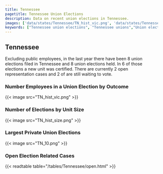 ```yaml
---
title: Tennessee
pagetitle: Tennessee Union Elections
description: Data on recent union elections in Tennessee.
images: ['data/states/Tennessee/TN_hist_vic.png', 'data/states/Tennessee/TN_hist_size.png', 'data/states/Tennessee/TN_10.png']
keywords: ["Tennessee union elections", "Tennessee unions","Union elections"]
---
```

##  Tennessee

Excluding public employees, in the last year there have been 8 union elections filed in Tennessee and 8 union elections held. In 6 of those elections a new unit was certified. There are currently 2 open representation cases and 2 of are still waiting to vote.

### Number Employees in a Union Election by Outcome
{{< image src="TN_hist_vic.png" >}}

### Number of Elections by Unit Size
{{< image src="TN_hist_size.png" >}}

### Largest Private Union Elections
{{< image src="TN_10.png" >}}

### Open Election Related Cases
{{< readtable table="/tables/Tennessee/open.html" >}}

